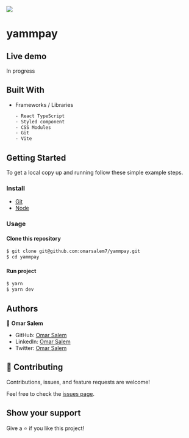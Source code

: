 ![](https://img.shields.io/badge/yammpay-v1-green)

# yammpay

## Live demo

In progress

## Built With

- Frameworks / Libraries
  ```bash
  - React TypeScript
  - Styled component
  - CSS Modules
  - Git
  - Vite
  ```

## Getting Started

To get a local copy up and running follow these simple example steps.

### Install

- [Git](https://git-scm.com/downloads)
- [Node](https://nodejs.org/en/download/)

### Usage

#### Clone this repository

```bash
$ git clone git@github.com:omarsalem7/yammpay.git
$ cd yammpay
```

#### Run project

```bash
$ yarn
$ yarn dev
```

## Authors

👤 **Omar Salem**

- GitHub: [Omar Salem](https://github.com/omarsalem7)
- LinkedIn: [Omar Salem](https://www.linkedin.com/in/omarsalem7)
- Twitter: [Omar Salem](https://twitter.com/Omar80491499)

## 🤝 Contributing

Contributions, issues, and feature requests are welcome!

Feel free to check the [issues page](../../issues/).

## Show your support

Give a ⭐️ if you like this project!
